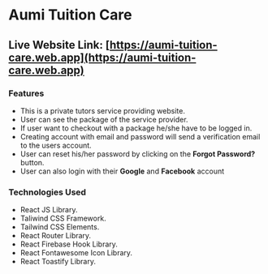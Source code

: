 # Aumi Tuition Care

## Live Website Link: [https://aumi-tuition-care.web.app](https://aumi-tuition-care.web.app)

### Features

- This is a private tutors service providing website.
- User can see the package of the service provider.
- If user want to checkout with a package he/she have to be logged in.
- Creating account with email and password will send a verification email to the users account.
- User can reset his/her password by clicking on the **Forgot Password?** button.
- User can also login with their **Google** and **Facebook** account

### Technologies Used

- React JS Library.
- Taliwind CSS Framework.
- Tailwind CSS Elements.
- React Router Library.
- React Firebase Hook Library.
- React Fontawesome Icon Library.
- React Toastify Library.
